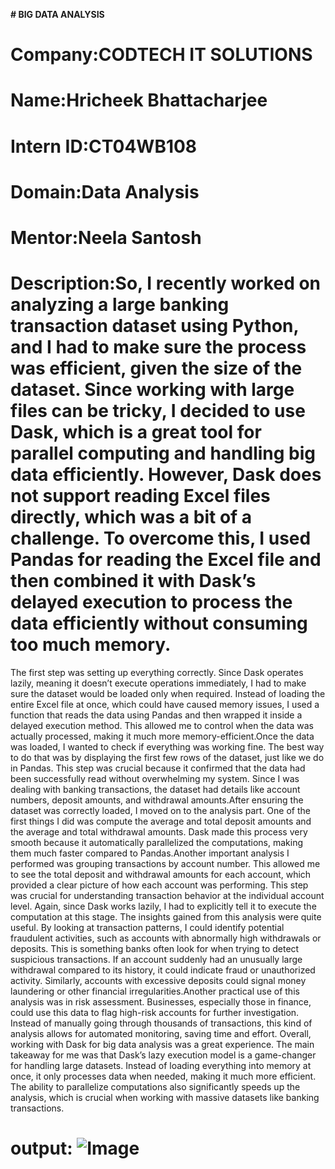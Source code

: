 **# BIG DATA ANALYSIS**

# Company:CODTECH IT SOLUTIONS

# Name:Hricheek Bhattacharjee

# Intern ID:CT04WB108

# Domain:Data Analysis

# Mentor:Neela Santosh

# Description:So, I recently worked on analyzing a large banking transaction dataset using Python, and I had to make sure the process was efficient, given the size of the dataset. Since working with large files can be tricky, I decided to use Dask, which is a great tool for parallel computing and handling big data efficiently. However, Dask does not support reading Excel files directly, which was a bit of a challenge. To overcome this, I used Pandas for reading the Excel file and then combined it with Dask’s delayed execution to process the data efficiently without consuming too much memory.
The first step was setting up everything correctly. Since Dask operates lazily, meaning it doesn’t execute operations immediately, I had to make sure the dataset would be loaded only when required. Instead of loading the entire Excel file at once, which could have caused memory issues, I used a function that reads the data using Pandas and then wrapped it inside a delayed execution method. This allowed me to control when the data was actually processed, making it much more memory-efficient.Once the data was loaded, I wanted to check if everything was working fine. The best way to do that was by displaying the first few rows of the dataset, just like we do in Pandas. This step was crucial because it confirmed that the data had been successfully read without overwhelming my system. Since I was dealing with banking transactions, the dataset had details like account numbers, deposit amounts, and withdrawal amounts.After ensuring the dataset was correctly loaded, I moved on to the analysis part. One of the first things I did was compute the average and total deposit amounts and the average and total withdrawal amounts. Dask made this process very smooth because it automatically parallelized the computations, making them much faster compared to Pandas.Another important analysis I performed was grouping transactions by account number. This allowed me to see the total deposit and withdrawal amounts for each account, which provided a clear picture of how each account was performing. This step was crucial for understanding transaction behavior at the individual account level. Again, since Dask works lazily, I had to explicitly tell it to execute the computation at this stage.
The insights gained from this analysis were quite useful. By looking at transaction patterns, I could identify potential fraudulent activities, such as accounts with abnormally high withdrawals or deposits. This is something banks often look for when trying to detect suspicious transactions. If an account suddenly had an unusually large withdrawal compared to its history, it could indicate fraud or unauthorized activity. Similarly, accounts with excessive deposits could signal money laundering or other financial irregularities.Another practical use of this analysis was in risk assessment. Businesses, especially those in finance, could use this data to flag high-risk accounts for further investigation. Instead of manually going through thousands of transactions, this kind of analysis allows for automated monitoring, saving time and effort.
Overall, working with Dask for big data analysis was a great experience. The main takeaway for me was that Dask’s lazy execution model is a game-changer for handling large datasets. Instead of loading everything into memory at once, it only processes data when needed, making it much more efficient. The ability to parallelize computations also significantly speeds up the analysis, which is crucial when working with massive datasets like banking transactions.

# output: ![Image](https://github.com/user-attachments/assets/fe413b4a-ab4f-4968-aa76-e146474b4e18)

